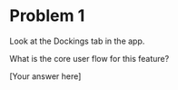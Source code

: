 # Problem 1

Look at the Dockings tab in the app.

What is the core user flow for this feature?

[Your answer here]
